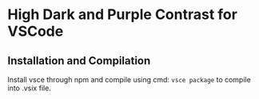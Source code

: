 # High Dark and Purple Contrast for VSCode

## Installation and Compilation
Install vsce through npm and compile using cmd: `vsce package` to compile into .vsix file.
